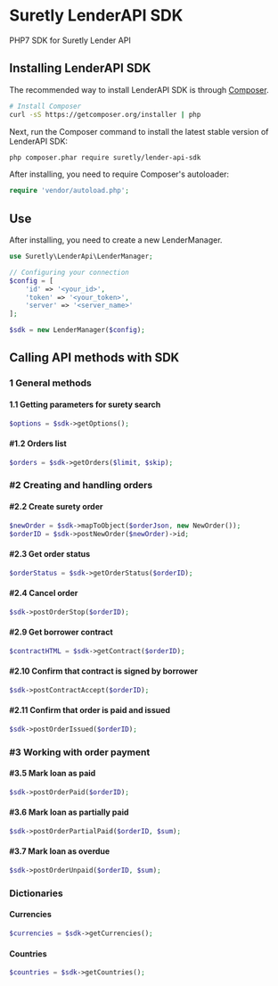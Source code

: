 # Suretly LenderAPI SDK

PHP7 SDK for Suretly Lender API

## Installing LenderAPI SDK

The recommended way to install LenderAPI SDK is through
[Composer](http://getcomposer.org).

```bash
# Install Composer
curl -sS https://getcomposer.org/installer | php
```

Next, run the Composer command to install the latest stable version of LenderAPI SDK:

```bash
php composer.phar require suretly/lender-api-sdk
```

After installing, you need to require Composer's autoloader:

```php
require 'vendor/autoload.php';
```

## Use

After installing, you need to create a new LenderManager. 

```php
use Suretly\LenderApi\LenderManager;

// Configuring your connection
$config = [
    'id' => '<your_id>',
    'token' => '<your_token>',
    'server' => '<server_name>'
];

$sdk = new LenderManager($config);
```

## Calling API methods with SDK

### 1 General methods

#### 1.1 Getting parameters for surety search

```php
$options = $sdk->getOptions();
```

#### #1.2 Orders list

```php
$orders = $sdk->getOrders($limit, $skip);
```

### #2 Creating and handling orders

#### #2.2 Create surety order

```php
$newOrder = $sdk->mapToObject($orderJson, new NewOrder());
$orderID = $sdk->postNewOrder($newOrder)->id;
```
    
#### #2.3 Get order status

```php
$orderStatus = $sdk->getOrderStatus($orderID);
```
    
#### #2.4 Cancel order

```php
$sdk->postOrderStop($orderID);
```
    
#### #2.9 Get borrower contract

```php
$contractHTML = $sdk->getContract($orderID);
```
    
#### #2.10 Confirm that contract is signed by borrower

```php
$sdk->postContractAccept($orderID);
```
    
#### #2.11 Confirm that order is paid and issued

```php
$sdk->postOrderIssued($orderID);
```
    
### #3 Working with order payment

#### #3.5 Mark loan as paid

```php
$sdk->postOrderPaid($orderID);
```
    
#### #3.6 Mark loan as partially paid

```php
$sdk->postOrderPartialPaid($orderID, $sum);
```

#### #3.7 Mark loan as overdue

```php
$sdk->postOrderUnpaid($orderID, $sum);
```

### Dictionaries

#### Currencies

```php
$currencies = $sdk->getCurrencies();
```
    
#### Countries

```php
$countries = $sdk->getCountries();
```
    

